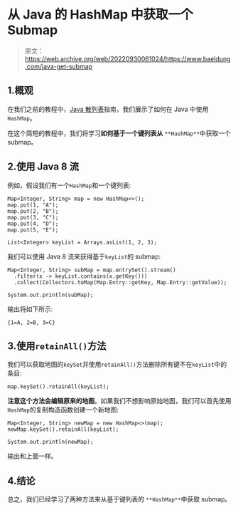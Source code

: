 # 从 Java 的 HashMap 中获取一个 Submap

> 原文：<https://web.archive.org/web/20220930061024/https://www.baeldung.com/java-get-submap>

## 1.概观

在我们之前的教程中，[Java 散列表](/web/20220626081700/https://www.baeldung.com/java-hashmap)指南，我们展示了如何在 Java 中使用`HashMap`。

在这个简短的教程中，我们将学习**如何基于一个键列表从** `**HashMap**`中获取一个 submap。

## 2.使用 Java 8 流

例如，假设我们有一个`HashMap`和一个键列表:

```
Map<Integer, String> map = new HashMap<>();
map.put(1, "A");
map.put(2, "B");
map.put(3, "C");
map.put(4, "D");
map.put(5, "E");

List<Integer> keyList = Arrays.asList(1, 2, 3);
```

我们可以使用 Java 8 流来获得基于`keyList`的 submap:

```
Map<Integer, String> subMap = map.entrySet().stream()
  .filter(x -> keyList.contains(x.getKey()))
  .collect(Collectors.toMap(Map.Entry::getKey, Map.Entry::getValue));

System.out.println(subMap);
```

输出将如下所示:

```
{1=A, 2=B, 3=C}
```

## 3.使用`retainAll()`方法

我们可以获取地图的`keySet`并使用`retainAll()`方法删除所有键不在`keyList`中的条目:

```
map.keySet().retainAll(keyList);
```

**注意这个方法会编辑原来的地图**。如果我们不想影响原始地图，我们可以首先使用`HashMap`的复制构造函数创建一个新地图:

```
Map<Integer, String> newMap = new HashMap<>(map);
newMap.keySet().retainAll(keyList);

System.out.println(newMap);
```

输出和上面一样。

## 4.结论

总之，我们已经学习了两种方法来从基于键列表的 `**HashMap**`中获取 submap。